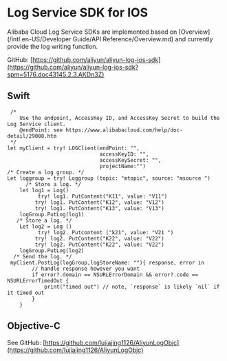 # Log Service SDK for IOS

Alibaba Cloud Log Service SDKs are implemented based on [Overview](/intl.en-US/Developer Guide/API Reference/Overview.md) and currently provide the log writing function.

GitHub: [https://github.com/aliyun/aliyun-log-ios-sdk](https://github.com/aliyun/aliyun-log-ios-sdk?spm=5176.doc43145.2.3.AKDn3Z)

## Swift

```
 /*
    Use the endpoint, AccessKey ID, and AccessKey Secret to build the Log Service client.
    @endPoint: see https://www.alibabacloud.com/help/doc-detail/29008.htm
 */
let myClient = try! LOGClient(endPoint: "",
                              accessKeyID: "",
                              accessKeySecret: "",
                              projectName:"")
/* Create a log group. */
Let loggroup = try! Loggroup (topic: "mtopic", source: "msource ")
      /* Store a log. */
    let log1 = Log()
          try! log1. PutContent("K11", value: "V11")
         try! log1. PutContent("K12", value: "V12")
         try! log1. PutContent("K13", value: "V13")
    logGroup.PutLog(log1)
   /* Store a log. */
    Let log2 = Log ()
          try! log2. Putcontent ("k21", value: "V21 ")
         try! log2. PutContent("K22", value: "V22")
         try! log2. PutContent("K22", value: "V22")
    logGroup.PutLog(log2)
  /* Send the log. */
 myClient.PostLog(logGroup,logStoreName: ""){ response, error in
        // handle response however you want
        if error?.domain == NSURLErrorDomain && error?.code == NSURLErrorTimedOut {
            print("timed out") // note, `response` is likely `nil` if it timed out
        }
    }
```

## Objective-C

See GitHub: [https://github.com/lujiajing1126/AliyunLogObjc](https://github.com/lujiajing1126/AliyunLogObjc)

